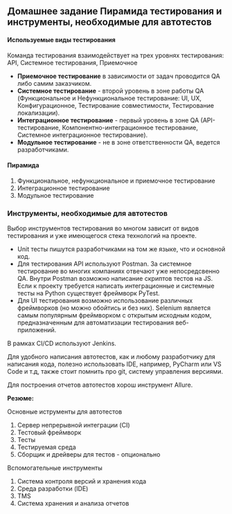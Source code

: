 ## Домашнее задание Пирамида тестирования и инструменты, необходимые для автотестов

#### Используемые виды тестирования
Команда тестирования взаимодействует на трех уровнях тестирования: API, Системное тестирования, Приемочное

* **Приемочное тестирование** в зависимости от задач проводится QA либо самим заказчиком.
* **Системное тестирование** - второй уровень в зоне работы QA (Функциональное и Нефункциональное тестирование: UI, UX, Конфигурационное, Тестирование совместимости, Тестирование локализации).
* **Интеграционное тестирование** - первый уровень в зоне QA (API-тестирование, Компонентно-интеграционное тестирование, Системное интеграционное тестирование).
* **Модульное тестирование** - не в зоне ответственности QA, ведется разработчиками.

#### Пирамида

1. Функциональное, нефункциональное и приемочное тестирование
2. Интеграционное тестирование
3. Модульное тестирование

### Инструменты, необходимые для автотестов
Выбор инструментов тестирования во многом зависит от видов тестирования и уже имеющегося стека технологий на проекте.

* Unit тесты пишутся разработчиками на том же языке, что и основной код.
* Для тестирования API используют Postman. За системное тестирование во многих компаниях отвечают уже непосредсвенно QA. Внутри Postman возможно написание скриптов тестов на JS. Если к проекту требуется написать интеграционные и системные тесты на Python существует фреймворк PyTest.
* Для UI тестирования возможно использование различных фреймворков (но можно обойтись и без них). Selenium является самым популярным фреймворком с открытым исходным кодом, предназначенным для автоматизации тестирования веб-приложений.

В рамках CI/CD используют Jenkins.

Для удобного написания автотестов, как и любому разработчику для написания кода, полезно использовать IDE, например, PyCharm или VS Code и т.д, также стоит помнить про git, систему управления версиями.

Для построения отчетов автотестов хорош инструмент Allure.

**Резюме:**

Основные иструменты для автотестов 
1. Сервер непрерывной интеграции (CI)
2. Тестовый фреймворк
3. Тесты
4. Тестируемая среда
5. Сборщик и дрейверы для тестов - опционально

Вспомогательные инструменты
1. Система контроля версий и хранения кода
2. Среда разработки (IDE)
3. TMS
4. Система хранения и анализа отчетов

